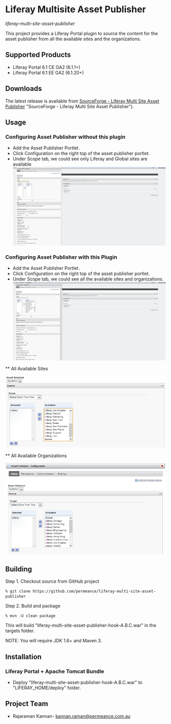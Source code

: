# Liferay Multisite Asset Publisher

*liferay-multi-site-asset-publisher*

This project provides a Liferay Portal plugin to source the content for the asset publisher from all the available sites and the organizations.


## Supported Products

* Liferay Portal 6.1 CE GA2 (6.1.1+)
* Liferay Portal 6.1 EE GA2 (6.1.20+)


## Downloads

The latest release is available from [SourceForge - Liferay Multi Site Asset Publisher](https://sourceforge.net/projects/permeance-apps/files/liferay-multi-site-asset-publisher/releases) "SourceForge - Liferay Multi Site Asset Publisher").


## Usage

### Configuring Asset Publisher without this plugin
* Add the Asset Publisher Portlet.
* Click Configuration on the right top of the asset publisher portlet.
* Under Scope tab, we could see only Liferay and Global sites are available
![Asset Publisher Configuration without this plugin](/docs/images/liferay-multi-site-asset-publisher-without-hook.png "Asset Publisher Configuration without Plugin")

### Configuring Asset Publisher with this Plugin
* Add the Asset Publisher Portlet.
* Click Configuration on the right top of the asset publisher portlet.
* Under Scope tab, we could see all the available sites and organizations.
![Asset Publisher Configuration with this plugin](/docs/images/liferay-multi-site-asset-publisher-with-hook.png "Asset Publisher Configuration with Plugin")

** All Available Sites


![Asset Publisher Configuration - all available sites](/docs/images/liferay-multi-site-asset-publisher-sites-available.png "Asset Publisher Configuration - all available sites")


** All Available Organizations

![Asset Publisher Configuration - all available organizations](/docs/images/liferay-multi-site-asset-publisher-org.png "Asset Publisher Configuration - all available organizations")


## Building

Step 1. Checkout source from GitHub project

    % git clone https://github.com/permeance/liferay-multi-site-asset-publisher

Step 2. Build and package

    % mvn -U clean package

This will build "liferay-multi-site-asset-publisher-hook-A.B.C.war" in the targets folder.

NOTE: You will require JDK 1.6+ and Maven 3.


## Installation

### Liferay Portal + Apache Tomcat Bundle

* Deploy "liferay-multi-site-asset-publisher-hook-A.B.C.war" to "LIFERAY_HOME/deploy" folder.


## Project Team

* Rajaraman Kannan- kannan.raman@permeance.com.au
